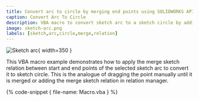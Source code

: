 ```yaml
---
title: Convert arc to circle by merging end points using SOLIDWORKS API
caption: Convert Arc To Circle
description: VBA macro to convert sketch arc to a sketch circle by adding the merge relation between start and end points using SOLIDWORKS API
image: sketch-arc.png
labels: [sketch,arc,circle,merge,relation]
---
```

![Sketch arc](sketch-arc.png){ width=350 }

This VBA macro example demonstrates how to apply the merge sketch relation between start and end points of the selected sketch arc to convert it to sketch circle. This is the analogue of dragging the point manually until it is merged or adding the merge sketch relation in relation manager.

{% code-snippet { file-name: Macro.vba } %}